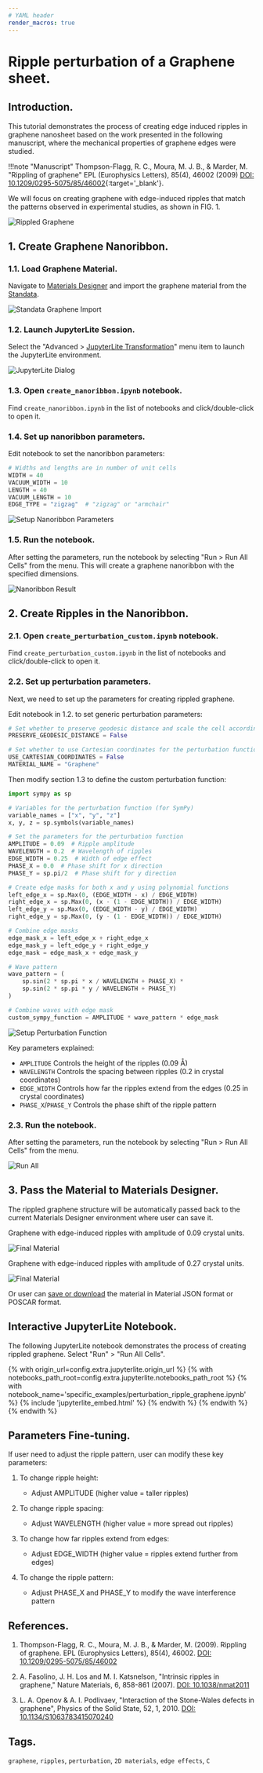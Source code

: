 ```yaml
---
# YAML header
render_macros: true
---
```


# Ripple perturbation of a Graphene sheet.

## Introduction.

This tutorial demonstrates the process of creating edge induced ripples in graphene nanosheet based on the work presented in the following manuscript, where the mechanical properties of graphene edges were studied.

!!!note "Manuscript"
    Thompson-Flagg, R. C., Moura, M. J. B., & Marder, M.
    "Rippling of graphene"
    EPL (Europhysics Letters), 85(4), 46002 (2009)
    [DOI: 10.1209/0295-5075/85/46002](https://doi.org/10.1209/0295-5075/85/46002){:target='_blank'}.

We will focus on creating graphene with edge-induced ripples that match the patterns observed in experimental studies, as shown in FIG. 1.

![Rippled Graphene](/images/tutorials/materials/defects/perturbation_ripple_graphene/0-figure-from-manuscript.webp "Rippled Graphene, FIG. 1.")

## 1. Create Graphene Nanoribbon.

### 1.1. Load Graphene Material.

Navigate to [Materials Designer](../../../materials-designer/overview.md) and import the graphene material from the [Standata](../../../materials-designer/header-menu/input-output/standata-import.md).

![Standata Graphene Import](/images/tutorials/materials/defects/defect_creation_point_substitution_graphene/1-standata-graphene.webp "Standata Graphene Import")

### 1.2. Launch JupyterLite Session.

Select the "Advanced > [JupyterLite Transformation](../../../materials-designer/header-menu/advanced/jupyterlite-dialog.md)" menu item to launch the JupyterLite environment.

![JupyterLite Dialog](/images/jupyterlite/md-advanced-jl.webp "JupyterLite Dialog")

### 1.3. Open `create_nanoribbon.ipynb` notebook.

Find `create_nanoribbon.ipynb` in the list of notebooks and click/double-click to open it.

### 1.4. Set up nanoribbon parameters.

Edit notebook to set the nanoribbon parameters:

```python
# Widths and lengths are in number of unit cells
WIDTH = 40
VACUUM_WIDTH = 10
LENGTH = 40
VACUUM_LENGTH = 10
EDGE_TYPE = "zigzag"  # "zigzag" or "armchair"
```

![Setup Nanoribbon Parameters](/images/tutorials/materials/defects/perturbation_ripple_graphene/2-jl-setup-nb-nanoribbon.webp "Setup Nanoribbon Parameters")

### 1.5. Run the notebook.

After setting the parameters, run the notebook by selecting "Run > Run All Cells" from the menu. This will create a graphene nanoribbon with the specified dimensions.

![Nanoribbon Result](/images/tutorials/materials/defects/perturbation_ripple_graphene/3-wave-result-nanoribbon.webp "Graphene Nanoribbon")

## 2. Create Ripples in the Nanoribbon.

### 2.1. Open `create_perturbation_custom.ipynb` notebook.

Find `create_perturbation_custom.ipynb` in the list of notebooks and click/double-click to open it.

### 2.2. Set up perturbation parameters.

Next, we need to set up the parameters for creating rippled graphene.

Edit notebook in 1.2. to set generic perturbation parameters:

```python
# Set whether to preserve geodesic distance and scale the cell accordingly to match PBC
PRESERVE_GEODESIC_DISTANCE = False

# Set whether to use Cartesian coordinates for the perturbation function
USE_CARTESIAN_COORDINATES = False
MATERIAL_NAME = "Graphene"
```

Then modify section 1.3 to define the custom perturbation function:

```python
import sympy as sp

# Variables for the perturbation function (for SymPy)
variable_names = ["x", "y", "z"]
x, y, z = sp.symbols(variable_names)

# Set the parameters for the perturbation function
AMPLITUDE = 0.09  # Ripple amplitude
WAVELENGTH = 0.2  # Wavelength of ripples
EDGE_WIDTH = 0.25  # Width of edge effect
PHASE_X = 0.0  # Phase shift for x direction
PHASE_Y = sp.pi/2  # Phase shift for y direction

# Create edge masks for both x and y using polynomial functions
left_edge_x = sp.Max(0, (EDGE_WIDTH - x) / EDGE_WIDTH)
right_edge_x = sp.Max(0, (x - (1 - EDGE_WIDTH)) / EDGE_WIDTH)
left_edge_y = sp.Max(0, (EDGE_WIDTH - y) / EDGE_WIDTH)
right_edge_y = sp.Max(0, (y - (1 - EDGE_WIDTH)) / EDGE_WIDTH)

# Combine edge masks
edge_mask_x = left_edge_x + right_edge_x
edge_mask_y = left_edge_y + right_edge_y
edge_mask = edge_mask_x + edge_mask_y

# Wave pattern
wave_pattern = (
    sp.sin(2 * sp.pi * x / WAVELENGTH + PHASE_X) * 
    sp.sin(2 * sp.pi * y / WAVELENGTH + PHASE_Y)
)

# Combine waves with edge mask
custom_sympy_function = AMPLITUDE * wave_pattern * edge_mask
```

![Setup Perturbation Function](/images/tutorials/materials/defects/perturbation_ripple_graphene/4-jl-setup-nb-final.webp "Setup Perturbation Function")

Key parameters explained:

- `AMPLITUDE` Controls the height of the ripples (0.09 Å)
- `WAVELENGTH` Controls the spacing between ripples (0.2 in crystal coordinates)
- `EDGE_WIDTH` Controls how far the ripples extend from the edges (0.25 in crystal coordinates)
- `PHASE_X`/`PHASE_Y` Controls the phase shift of the ripple pattern

### 2.3. Run the notebook.

After setting the parameters, run the notebook by selecting "Run > Run All Cells" from the menu.

![Run All](/images/jupyterlite/run-all.webp "Run All")

## 3. Pass the Material to Materials Designer.

The rippled graphene structure will be automatically passed back to the current Materials Designer environment where user can save it.

Graphene with edge-induced ripples with amplitude of 0.09 crystal units.

![Final Material](/images/tutorials/materials/defects/perturbation_ripple_graphene/5-wave-result-final.webp "Final Rippled Graphene, amplitude 0.09 crystal units")

Graphene with edge-induced ripples with amplitude of 0.27 crystal units.

![Final Material](/images/tutorials/materials/defects/perturbation_ripple_graphene/6-wave-result-final-2.webp "Final Rippled Graphene, amplitude 0.27 crystal units")

Or user can [save or download](../../../materials-designer/header-menu/input-output.md) the material in Material JSON format or POSCAR format.

## Interactive JupyterLite Notebook.

The following JupyterLite notebook demonstrates the process of creating rippled graphene. Select "Run" > "Run All Cells".

{% with origin_url=config.extra.jupyterlite.origin_url %}
{% with notebooks_path_root=config.extra.jupyterlite.notebooks_path_root %}
{% with notebook_name='specific_examples/perturbation_ripple_graphene.ipynb' %}
{% include 'jupyterlite_embed.html' %}
{% endwith %}
{% endwith %}
{% endwith %}

## Parameters Fine-tuning.

If user need to adjust the ripple pattern, user can modify these key parameters:

1. To change ripple height:
   - Adjust AMPLITUDE (higher value = taller ripples)

2. To change ripple spacing:
   - Adjust WAVELENGTH (higher value = more spread out ripples)

3. To change how far ripples extend from edges:
   - Adjust EDGE_WIDTH (higher value = ripples extend further from edges)

4. To change the ripple pattern:
   - Adjust PHASE_X and PHASE_Y to modify the wave interference pattern

## References.

1. Thompson-Flagg, R. C., Moura, M. J. B., & Marder, M. (2009). Rippling of graphene. EPL (Europhysics Letters), 85(4), 46002. [DOI: 10.1209/0295-5075/85/46002](https://doi.org/10.1209/0295-5075/85/46002)

2. A. Fasolino, J. H. Los and M. I. Katsnelson, "Intrinsic ripples in graphene," Nature Materials, 6, 858-861 (2007). [DOI: 10.1038/nmat2011](https://doi.org/10.1038/nmat2011)

3. L. A. Openov & A. I. Podlivaev, "Interaction of the Stone-Wales defects in graphene", Physics of the Solid State, 52, 1, 2010. [DOI: 10.1134/S1063783415070240](https://doi.org/10.1134/S1063783415070240)

## Tags.

`graphene`, `ripples`, `perturbation`, `2D materials`, `edge effects`, `C`
